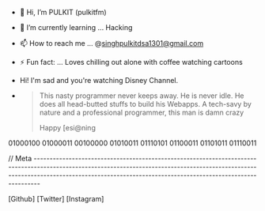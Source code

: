 - 👋 Hi, I’m PULKIT (pulkitfm)
- 🌱 I’m currently learning ... Hacking
- 📫 How to reach me ... @singhpulkitdsa1301@gmail.com
- ⚡ Fun fact: ... Loves chilling out alone with coffee  watching cartoons
- Hi! I'm sad and you're watching Disney Channel.
  
-  > This nasty programmer never keeps away. He is never idle. He does all head-butted stuffs to build his Webapps. A tech-savy by nature and a professional programmer, this man is damn crazy
   >
   > Happy [esi@ning

01000100 01000011 00100000 01010011 01110101 01100011 01101011 01110011

// Meta --------------------------------------------------------------------------------------------------------------------------------------------------------------------------------------------------------------------------------------------


 
 [Github] [Twitter]
[Instagram]


   
